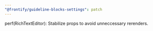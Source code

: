 ```yaml
---
"@frontify/guideline-blocks-settings": patch
---
```


perf(RichTextEditor): Stabilize props to avoid unneccessary rerenders.
